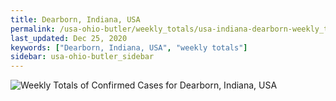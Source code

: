 ```yaml
---
title: Dearborn, Indiana, USA
permalink: /usa-ohio-butler/weekly_totals/usa-indiana-dearborn-weekly_totals.html
last_updated: Dec 25, 2020
keywords: ["Dearborn, Indiana, USA", "weekly totals"]
sidebar: usa-ohio-butler_sidebar
---
```


![Weekly Totals of Confirmed Cases for Dearborn, Indiana, USA](/covid_tracker/images/graphs/usa-indiana-dearborn-weekly_totals_graph.png)
